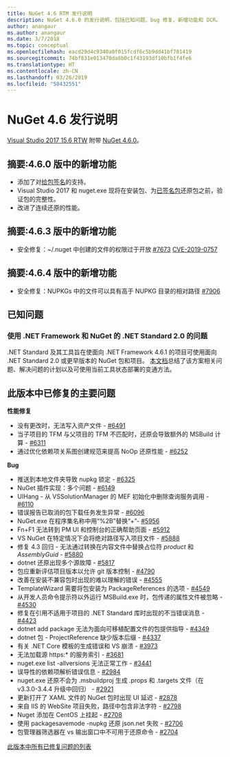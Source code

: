 ```yaml
---
title: NuGet 4.6 RTM 发行说明
description: NuGet 4.6.0 的发行说明，包括已知问题、bug 修复、新增功能和 DCR。
author: anangaur
ms.author: anangaur
ms.date: 3/7/2018
ms.topic: conceptual
ms.openlocfilehash: eacd29d4c9340a0f015fcdf6c5b9dd41bf781419
ms.sourcegitcommit: 74bf831e013470da8b0c1f43193df10bfb1f4fe6
ms.translationtype: HT
ms.contentlocale: zh-CN
ms.lasthandoff: 03/26/2019
ms.locfileid: "58432551"
---
```

# <a name="nuget-46-release-notes"></a>NuGet 4.6 发行说明

[Visual Studio 2017 15.6 RTW](https://www.visualstudio.com/news/releasenotes/vs2017-relnotes) 附带 [NuGet 4.6.0](https://dist.nuget.org/win-x86-commandline/v4.6.0/nuget.exe)。

## <a name="summary-whats-new-in-460"></a>摘要:4.6.0 版中的新增功能

* 添加了对[给包签名](../create-packages/sign-a-package.md)的支持。
* Visual Studio 2017 和 nuget.exe 现将在安装包、为[已签名包](../reference/signed-packages-reference.md)还原包之前，验证包的完整性。
* 改进了连续还原的性能。

## <a name="summary-whats-new-in-463"></a>摘要:4.6.3 版中的新增功能

* 安全修复：~/.nuget 中创建的文件的权限过于开放 [#7673](https://github.com/NuGet/Home/issues/7673) [CVE-2019-0757](https://portal.msrc.microsoft.com/en-us/security-guidance/advisory/CVE-2019-0757)

## <a name="summary-whats-new-in-464"></a>摘要:4.6.4 版中的新增功能

* 安全修复：NUPKGs 中的文件可以具有高于 NUPKG 目录的相对路径 [#7906](https://github.com/NuGet/Home/issues/7906)

## <a name="known-issues"></a>已知问题

### <a name="issues-with-net-standard-20-with-net-framework--nuget"></a>使用 .NET Framework 和 NuGet 的 .NET Standard 2.0 的问题 

.NET Standard 及其工具旨在使面向 .NET Framework 4.6.1 的项目可使用面向 .NET Standard 2.0 或更早版本的 NuGet 包和项目。 [本文档](https://github.com/dotnet/standard/issues/481)总结了该方案相关问题、解决问题的计划以及可使用当前工具状态部署的变通方法。

## <a name="top-issues-fixed-in-this-release"></a>此版本中已修复的主要问题

**性能修复**

* 没有更改时，无法写入资产文件 - [#6491](https://github.com/NuGet/Home/issues/6491)
* 当子项目的 TFM 与父项目的 TFM 不匹配时，还原会导致额外的 MSBuild 计算 - [#6311](https://github.com/NuGet/Home/issues/6311)
* 通过优化依赖项关系图创建规范来提高 NoOp 还原性能 - [#6252](https://github.com/NuGet/Home/issues/6252)

**Bug**

* 推送到本地文件夹导致 nupkg 锁定 - [#6325](https://github.com/NuGet/Home/issues/6325)
* NuGet 插件实现：多个问题 - [#6149](https://github.com/NuGet/Home/issues/6149)
* UIHang - 从 VSSolutionManager 的 MEF 初始化中删除查询服务调用 - [#6110](https://github.com/NuGet/Home/issues/6110)
* 错误报告已取消的包下载任务发生异常 - [#6096](https://github.com/NuGet/Home/issues/6096)
* NuGet.exe 在程序集名称中用“%2B”替换“+”- [#5956](https://github.com/NuGet/Home/issues/5956)
* Fn+F1 无法转到 PM UI 和控制台的正确帮助页面 - [#5912](https://github.com/NuGet/Home/issues/5912)
* VS NuGet 在特定情况下会将绝对路径写入项目文件 - [#5888](https://github.com/NuGet/Home/issues/5888)
* 修复 4.3 回归 - 无法通过转换在内容文件中替换占位符 $product$ 和 $AssemblyGuid$ - [#5880](https://github.com/NuGet/Home/issues/5880)
* dotnet 还原出现多个源故障 - [#5817](https://github.com/NuGet/Home/issues/5817)
* 包应重新评估项目版本以允许 git 版本控制 - [#4790](https://github.com/NuGet/Home/issues/4790)
* 改善在安装不兼容包时出现的难以理解的错误 - [#4555](https://github.com/NuGet/Home/issues/4555)
* TemplateWizard 需要将包安装为 PackageReferences 的选项 - [#4549](https://github.com/NuGet/Home/issues/4549)
* 从开发人员命令提示符以外运行 MSBuild.exe 时，包传递的属性文件被忽略 - [#4530](https://github.com/NuGet/Home/issues/4530)
* 修复在引用不适用于项目的 .NET Standard 库时出现的不当错误消息 - [#4423](https://github.com/NuGet/Home/issues/4423)
* dotnet add package 无法为面向可移植配置文件的包提供指导 - [#4349](https://github.com/NuGet/Home/issues/4349)
* dotnet 包 - ProjectReference 缺少版本后缀 - [#4337](https://github.com/NuGet/Home/issues/4337)
* 有关 .NET Core 模板的生成错误和 VS 崩溃 - [#3973](https://github.com/NuGet/Home/issues/3973)
* 无法加载源 https:* 的服务索引 - [#3681](https://github.com/NuGet/Home/issues/3681)
* nuget.exe list -allversions 无法正常工作 - [#3441](https://github.com/NuGet/Home/issues/3441)
* 误导性的依赖项解析错误信息 - [#2984](https://github.com/NuGet/Home/issues/2984)
* nuget.exe 还原不会为 .msbuildproj 生成 .props 和 .targets 文件（在 v3.3.0-3.4.4 升级中回归） - [#2921](https://github.com/NuGet/Home/issues/2921)
* 更新打开了 XAML 文件的 NuGet 包时出现 UI 延迟 - [#2878](https://github.com/NuGet/Home/issues/2878)
* 来自 IIS 的 WebSite 项目失败，路径中包含非法字符 - [#2798](https://github.com/NuGet/Home/issues/2798)
* Nuget 添加在 CentOS 上挂起 - [#2708](https://github.com/NuGet/Home/issues/2708)
* 使用 packagesavemode -nupkg 还原 json.net 失败 - [#2706](https://github.com/NuGet/Home/issues/2706)
* 包管理器筛选器在 vs 输出窗口中不可用于还原命令 - [#2704](https://github.com/NuGet/Home/issues/2704)

[此版本中所有已修复问题的列表](https://github.com/NuGet/Home/issues?q=is%3Aissue+is%3Aclosed+milestone%3A%224.6")
